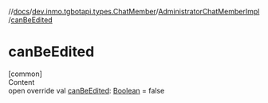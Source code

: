 //[docs](../../../index.md)/[dev.inmo.tgbotapi.types.ChatMember](../index.md)/[AdministratorChatMemberImpl](index.md)/[canBeEdited](can-be-edited.md)



# canBeEdited  
[common]  
Content  
open override val [canBeEdited](can-be-edited.md): [Boolean](https://kotlinlang.org/api/latest/jvm/stdlib/kotlin/-boolean/index.html) = false  



